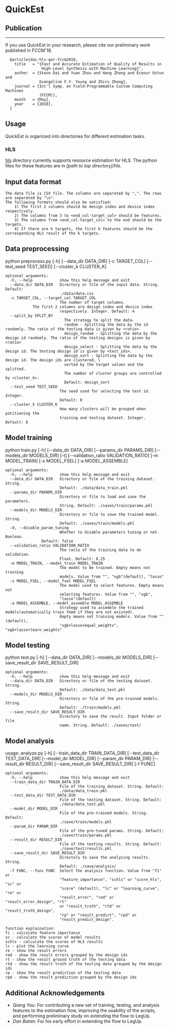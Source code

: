 # QuickEst

## Publication
--------------------------------------------------------------------------
If you use QuickEst in your research, please cite our preliminary work 
published in FCCM'18.

```
  @article{dai-hls-qor-fccm2018,
    title   = "{Fast and Accurate Estimation of Quality of Results in 
                High-Level Synthesis with Machine Learning}",
    author  = {Steve Dai and Yuan Zhou and Hang Zhang and Ecenur Ustun and 
               Evangeline F.Y. Young and Zhiru Zhang},
    journal = {Int'l Symp. on Field-Programmable Custom Computing Machines
               (FCCM)},
    month   = {May},
    year    = {2018},
  }
```
## Usage

QuickEst is organized into directories for different estimation tasks.

### HLS

[hls](./hls) directory currently supports resource estimation for HLS. 
The python files for these features are in *[path to top directory]/hls*.

## Input data format

```
The data file is CSV file. The columns are separated by ",". The rows are separated by "\n".
The following formats should also be satisfied:
    1) The first 2 columns should be design index and device index respectively.
    2) The columns from 3 to <end_col-target_col> should be features.
    3) The columns from <end_col-target_col> to the end should be the targets.
    4) If there are k targets, the first k features should be the corresponding HLS result of the k targets.
```


## Data preprocessing
python preprocess.py [-h] [--data_dir DATA_DIR] [-c TARGET_COL]
                     [--test_seed TEST_SEED] [--cluster_k CLUSTER_K]

```
optional arguments:
  -h, --help            show this help message and exit
  --data_dir DATA_DIR   Directory or file of the input data. String. Default:
                        ./data/data.csv
  -c TARGET_COL, --target_col TARGET_COL
                        The number of target columns.
			The first 2 columns are design index and device index
                        respectively. Integer. Default: 4 
  --split_by SPLIT_BY
                          The strategy to split the data. 
                          random - Splitting the data by the id randomly. The ratio of the testing data is given by <ratio>
                          design_random - Splitting the data by the design id randomly. The ratio of the testing designs is given by <ratio>
                          design_select - Splitting the data by the design id. The testing design id is given by <test_ids>.
                          design_sort - Splitting the data by the design id. The design ids are clustered, \
                          sorted by the target values and the splitted.
                          The number of cluster groups are controlled by <cluster_k>.
                          Default: design_sort
  --test_seed TEST_SEED
                        The seed used for selecting the test id. Integer.
                        Default: 0
  --cluster_k CLUSTER_K
                        How many clusters will be grouped when patitioning the
                        training and testing dataset. Integer. Default: 8
```

## Model training
python train.py [-h] [--data_dir DATA_DIR] [--params_dir PARAMS_DIR]
                [--models_dir MODELS_DIR] [-t]
                [--validation_ratio VALIDATION_RATIO] [-m MODEL_TRAIN]
                [-s MODEL_FSEL] [-a MODEL_ASSEMBLE]

```
optional arguments:
  -h, --help            show this help message and exit
  --data_dir DATA_DIR   Directory or file of the training dataset. String.
                        Default: ./data/data_train.pkl
  --params_dir PARAMS_DIR
                        Directory or file to load and save the parameters.
                        String. Default: ./saves/train/params.pkl
  --models_dir MODELS_DIR
                        Directory or file to save the trained model. String.
                        Default: ./saves/train/models.pkl
  -d, --disable_param_tuning 
                        Whether to disable parameters tuning or not. Boolean. 
          		Default: false
  --validation_ratio VALIDATION_RATIO
                        The ratio of the training data to do validation.
                        Float. Default: 0.25
  -m MODEL_TRAIN, --model_train MODEL_TRAIN
                        The model to be trained. Empty means not training
                        models. Value from "", "xgb"(default), "lasso"
  -s MODEL_FSEL, --model_fsel MODEL_FSEL
                        The model used to select features. Empty means not
                        selecting features. Value from "", "xgb",
                        "lasso"(default)
  -a MODEL_ASSEMBLE, --model_assemble MODEL_ASSEMBLE
                        Strategy used to assemble the trained models(automatically train them if they are not existed).
                        Empty means not training models. Value from ""(default),
                        "xgb+lasso+equal_weights", "xgb+lasso+learn_weights"
```

## Model testing
python test.py [-h] [--data_dir DATA_DIR] [--models_dir MODELS_DIR]
               [--save_result_dir SAVE_RESULT_DIR]

```
optional arguments:
  -h, --help            show this help message and exit
  --data_dir DATA_DIR   Directory or file of the testing dataset. String.
                        Default: ./data/data_test.pkl
  --models_dir MODELS_DIR
                        Directory or file of the pre-trained models. String.
                        Default: ./train/models.pkl
  --save_result_dir SAVE_RESULT_DIR
                        Directory to save the result. Input folder or file
                        name. String. Default: ./saves/test/
```

## Model analysis
usage: analyze.py [-h] [--train_data_dir TRAIN_DATA_DIR]
                  [--test_data_dir TEST_DATA_DIR] [--model_dir MODEL_DIR]
                  [--param_dir PARAM_DIR] [--result_dir RESULT_DIR]
                  [--save_result_dir SAVE_RESULT_DIR] [-f FUNC]

```
optional arguments:
  -h, --help            show this help message and exit
  --train_data_dir TRAIN_DATA_DIR
                        File of the training dataset. String. Default:
                        ./data/data_train.pkl
  --test_data_dir TEST_DATA_DIR
                        File of the testing dataset. String. Default:
                        ./data/data_test.pkl
  --model_dir MODEL_DIR
                        File of the pre-trained models. String. Default:
                        ./save/train/models.pkl
  --param_dir PARAM_DIR
                        File of the pre-tuned params. String. Default:
                        ./save/train/params.pkl
  --result_dir RESULT_DIR
                        File of the testing results. String. Default:
                        ./save/test/results.pkl
  --save_result_dir SAVE_RESULT_DIR
                        Directory to save the analyzing results. String.
                        Default: ./save/analysis/
  -f FUNC, --func FUNC  Select the analysis function. Value from "fi" or
                        "feature_importance", "schls" or "score_hls", "sc" or
                        "score" (default), "lc" or "learning_curve", "re" or
                        "result_error", "red" or "result_error_design", "rt"
                        or "result_truth", "rtd" or "result_truth_design",
                        "rp" or "result_predict", "rpd" or
                        "result_predict_design".
                        
function explaination:
fi - calculate feature importance
sc - calculate the scores of model results
schls - calculate the scores of HLS results
lc - plot the learning curve
re - show the result errors
red - show the result errors grouped by the design ids
rt - show the result ground truth of the testing data
rtd - show the result truth of the testing data grouped by the design ids
rp - show the result prediction of the testing data
rpd - show the result prediction grouped by the design ids
```
## Additional Acknowledgements
* *Qiang You*: For contributing a new set of training, testing, and analysis features to the estimation flow, improving the usability of the scripts, and performing preliminary study on extending the flow to LegUp.
* *Dan Batan*: For his early effort in extending the flow to LegUp.

